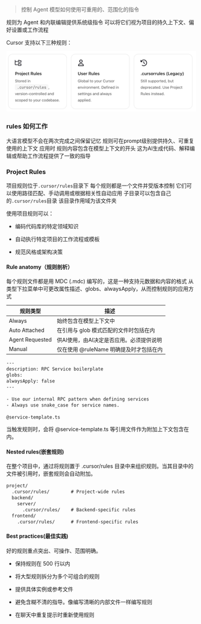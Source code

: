 
> 控制 Agent 模型如何使用可重用的、范围化的指令

规则为 Agent 和内联编辑提供系统级指令 可以将它们视为项目的持久上下文、偏好设置或工作流程

Cursor 支持以下三种规则：

![image](./pictures/cursor-01.png)

### rules 如何工作

大语言模型不会在两次完成之间保留记忆 规则可在prompt级别提供持久、可重复使用的上下文 应用时 规则内容包含在模型上下文的开头 这为AI生成代码、解释编辑或帮助工作流程提供了一致的指导

### Project Rules

项目规则位于`.cursor/rules`目录下 每个规则都是一个文件并受版本控制 它们可以使用路径匹配、手动调用或根据相关性自动应用 子目录可以包含自己的`.cursor/rules`目录 该目录作用域为该文件夹

使用项目规则可以：

- 编码代码库的特定领域知识

- 自动执行特定项目的工作流程或模板

- 规范风格或架构决策

#### Rule anatomy（规则剖析）

每个规则文件都是用 MDC (.mdc) 编写的，这是一种支持元数据和内容的格式 从类型下拉菜单中可更改属性描述、globs、alwaysApply，从而控制规则的应用方式

| 规则类型 | 描述 |
| --- | --- |
| Always | 始终包含在模型上下文中 |
| Auto Attached | 在引用与 glob 模式匹配的文件时包括在内 |
| Agent Requested | 供AI使用，由AI决定是否应用。必须提供说明 |
| Manual | 仅在使用 @ruleName 明确提及时才包括在内 |

```mdc
---
description: RPC Service boilerplate
globs: 
alwaysApply: false
---

- Use our internal RPC pattern when defining services
- Always use snake_case for service names.

@service-template.ts
```

当触发规则时，会将 @service-template.ts 等引用文件作为附加上下文包含在内。

#### Nested rules(嵌套规则)

在整个项目中，通过将规则置于 .cursor/rules 目录中来组织规则。当其目录中的文件被引用时，嵌套规则会自动附加。

```
project/
  .cursor/rules/        # Project-wide rules
  backend/
    server/
      .cursor/rules/    # Backend-specific rules
  frontend/
    .cursor/rules/      # Frontend-specific rules
```

#### Best practices(最佳实践)

好的规则重点突出、可操作、范围明确。

- 保持规则在 500 行以内

- 将大型规则拆分为多个可组合的规则

- 提供具体实例或参考文件

- 避免含糊不清的指导。像编写清晰的内部文件一样编写规则

- 在聊天中重复提示时重新使用规则

